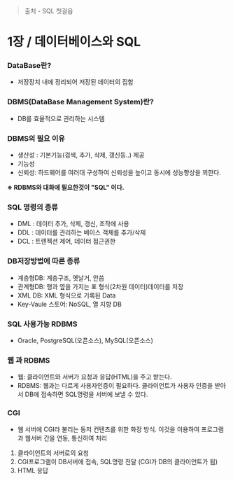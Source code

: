 > 출처 - SQL 첫걸음

# 1장 / 데이터베이스와 SQL

### DataBase란?

- 저장장치 내에 정리되어 저장된 데이터의 집합

### DBMS(DataBase Management System)란?

- DB를 효율적으로 관리하는 시스템

### DBMS의 필요 이유

- 생산성 : 기본기능(검색, 추가, 삭제, 갱신등..) 제공
- 기능성
- 신뢰성: 하드웨어를 여러대 구성하여 신뢰성을 높이고 동시에 성능향상을 꾀한다.

**※ RDBMS와 대화에 필요한것이 "SQL" 이다.**

### SQL 명령의 종류

- DML : 데이터 추가, 삭제, 갱신, 조작에 사용
- DDL : 데이터를 관리하는 베이스 객체를 추가/삭제
- DCL : 트렌젝션 제어, 데이터 접근권한

### DB저장방법에 따른 종류

- 계층형DB: 계층구조, 옛날거, 안씀
- 관계형DB: 행과 옆을 가지는 표 형식(2차원 데이터)데이터를 저장
- XML DB: XML 형식으로 기록된 Data
- Key-Vaule 스토어: NoSQL, 열 지향 DB

### SQL 사용가능 RDBMS

- Oracle, PostgreSQL(오픈소스), MySQL(오픈소스)

### 웹 과 RDBMS

- 웹: 클라이언트와 서버가 요청과 응답(HTML)을 주고 받는다.
- RDBMS: 웹과는 다르게 사용자인증이 필요하다. 클라이언트가 사용자 인증을 받아서 DB에 접속하면 SQL명령을 서버에 보낼 수 있다.

### CGI

- 웹 서버에 CGI라 불리는 동저 컨텐츠를 위한 화장 방식. 이것을 이용하여 프로그램과 웹서버 간을 연동, 통신하여 처리

1. 클라이언트의 서버로의 요청
2. CGI프로그램이 DB서버에 접속, SQL명령 전달 (CGI가 DB의 클라이언트가 됨)
3. HTML 응답